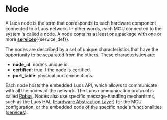 # Node

A Luos node is the term that corresponds to each hardware component connected to a Luos network. In other words, each MCU connected to the system is called a node. A node contains at least one package with one or more <span class="cust_tooltip">[**services**](#service)<span class="cust_tooltiptext">{{service_def}}</span></span>.

The nodes are described by a set of unique characteristics that have the opportunity to be separated from the others. These characteristics are:

 - **node_id**: node's unique id.
 - **certified**: true if the node is certified.
 - **port_table**: physical port connections.


Each node hosts the embedded Luos API, which allows to communicate with all the nodes of the network. The Luos communication protocol is called [Robus](./luos.html#Robus.md). Nodes also use specific message-handling mechanisms, such as the Luos HAL ([Hardware Abstraction Layer](./luos-hal.md)) for the MCU configuration, or the embedded code of the specific node's functionalities ([services](../services/services.md)).